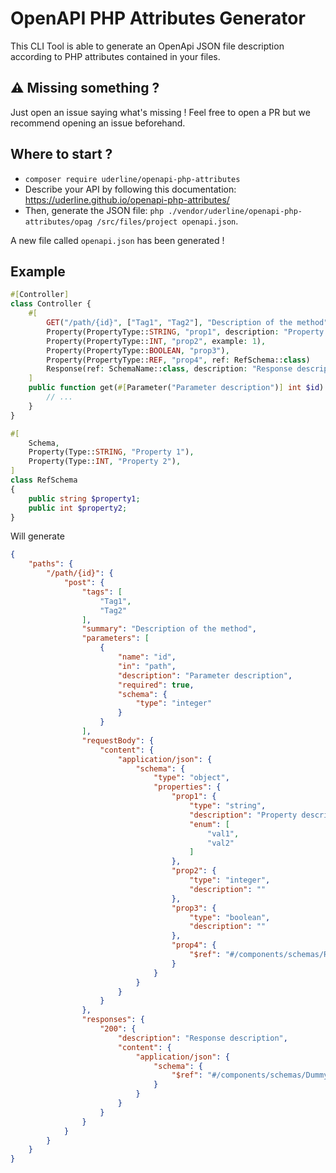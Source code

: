 # OpenAPI PHP Attributes Generator

This CLI Tool is able to generate an OpenApi JSON file description according to PHP attributes contained in your files.


## ⚠️ Missing something ?
Just open an issue saying what's missing ! Feel free to open a PR but we recommend opening an issue beforehand. 


## Where to start ?
- `composer require uderline/openapi-php-attributes`
- Describe your API by following this documentation: https://uderline.github.io/openapi-php-attributes/
- Then, generate the JSON file: `php ./vendor/uderline/openapi-php-attributes/opag /src/files/project openapi.json`.

A new file called `openapi.json` has been generated !


## Example
```php
#[Controller]
class Controller {
    #[
        GET("/path/{id}", ["Tag1", "Tag2"], "Description of the method"),
        Property(PropertyType::STRING, "prop1", description: "Property description", enum: ["val1", "val2"]),
        Property(PropertyType::INT, "prop2", example: 1),
        Property(PropertyType::BOOLEAN, "prop3"),
        Property(PropertyType::REF, "prop4", ref: RefSchema::class)
        Response(ref: SchemaName::class, description: "Response description")
    ]
    public function get(#[Parameter("Parameter description")] int $id): JsonResponse {
        // ...
    }
}

#[
    Schema,
    Property(Type::STRING, "Property 1"),
    Property(Type::INT, "Property 2"),
]
class RefSchema
{
    public string $property1;
    public int $property2;
}
```

Will generate
```json
{
    "paths": {
        "/path/{id}": {
            "post": {
                "tags": [
                    "Tag1",
                    "Tag2"
                ],
                "summary": "Description of the method",
                "parameters": [
                    {
                        "name": "id",
                        "in": "path",
                        "description": "Parameter description",
                        "required": true,
                        "schema": {
                            "type": "integer"
                        }
                    }
                ],
                "requestBody": {
                    "content": {
                        "application/json": {
                            "schema": {
                                "type": "object",
                                "properties": {
                                    "prop1": {
                                        "type": "string",
                                        "description": "Property description",
                                        "enum": [
                                            "val1",
                                            "val2"
                                        ]
                                    },
                                    "prop2": {
                                        "type": "integer",
                                        "description": ""
                                    },
                                    "prop3": {
                                        "type": "boolean",
                                        "description": ""
                                    },
                                    "prop4": {
                                        "$ref": "#/components/schemas/RefSchema"
                                    }
                                }
                            }
                        }
                    }
                },
                "responses": {
                    "200": {
                        "description": "Response description",
                        "content": {
                            "application/json": {
                                "schema": {
                                    "$ref": "#/components/schemas/DummyComponent"
                                }
                            }
                        }
                    }
                }
            }
        }
    }
}
```
